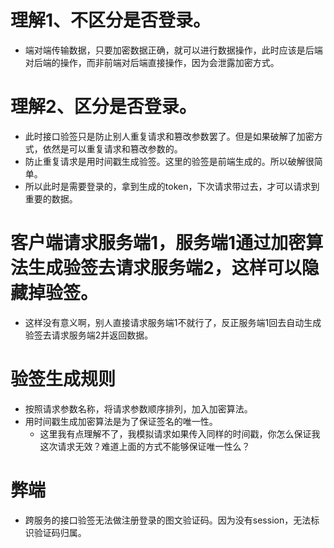 # 理解1、不区分是否登录。
* 端对端传输数据，只要加密数据正确，就可以进行数据操作，此时应该是后端对后端的操作，而非前端对后端直接操作，因为会泄露加密方式。

# 理解2、区分是否登录。
* 此时接口验签只是防止别人重复请求和篡改参数罢了。但是如果破解了加密方式，依然是可以重复请求和篡改参数的。
* 防止重复请求是用时间戳生成验签。这里的验签是前端生成的。所以破解很简单。
* 所以此时是需要登录的，拿到生成的token，下次请求带过去，才可以请求到重要的数据。

# 客户端请求服务端1，服务端1通过加密算法生成验签去请求服务端2，这样可以隐藏掉验签。
* 这样没有意义啊，别人直接请求服务端1不就行了，反正服务端1回去自动生成验签去请求服务端2并返回数据。

# 验签生成规则
* 按照请求参数名称，将请求参数顺序排列，加入加密算法。
* 用时间戳生成加密算法是为了保证签名的唯一性。
    - 这里我有点理解不了，我模拟请求如果传入同样的时间戳，你怎么保证我这次请求无效？难道上面的方式不能够保证唯一性么？

# 弊端
* 跨服务的接口验签无法做注册登录的图文验证码。因为没有session，无法标识验证码归属。
